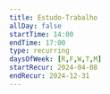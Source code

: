 ```yaml
---
title: Estudo-Trabalho
allDay: false
startTime: 14:00
endTime: 17:00
type: recurring
daysOfWeek: [R,F,W,T,M]
startRecur: 2024-04-08
endRecur: 2024-12-31
---
```

